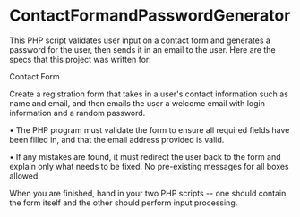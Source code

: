 # ContactFormandPasswordGenerator
This PHP script validates user input on a contact form and generates a password for the user, then sends it in an email to the user.
Here are the specs that this project was written for:

Contact Form

Create a registration form that takes in a user's contact information such as name and email, and then emails the user a welcome email with login information and a random password.

•	The PHP program must validate the form to ensure all required fields have been filled in, and that the email address provided is valid. 

•	If any mistakes are found, it must redirect the user back to the form and explain only what needs to be fixed. No pre-existing messages for all boxes allowed.


When you are finished, hand in your two PHP scripts -- one should contain the form itself and the other should perform input processing.

